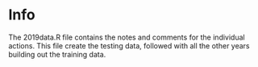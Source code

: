 # Info

The 2019data.R file contains the notes and comments for the individual actions.  This file create the testing data, followed with all the other years building out the training data.
